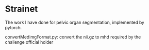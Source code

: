 # Strainet
The work I have done for pelvic organ segmentation, implemented by pytorch.



convertMedImgFormat.py: convert the nii.gz to mhd required by the challenge official holder

